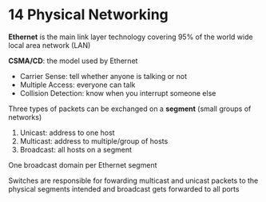 # 14 Physical Networking

**Ethernet** is the main link layer technology covering 95% of the world wide local area network (LAN)

**CSMA/CD**: the model used by Ethernet

- Carrier Sense: tell whether anyone is talking or not
- Multiple Access: everyone can talk
- Collision Detection: know when you interrupt someone else

Three types of packets can be exchanged on a **segment** (small groups of networks)

1. Unicast: address to one host
2. Multicast: address to multiple/group of hosts
3. Broadcast: all hosts on a segment

One broadcast domain per Ethernet segment

Switches are responsible for fowarding multicast and unicast packets to the physical segments intended and broadcast gets forwarded to all ports
